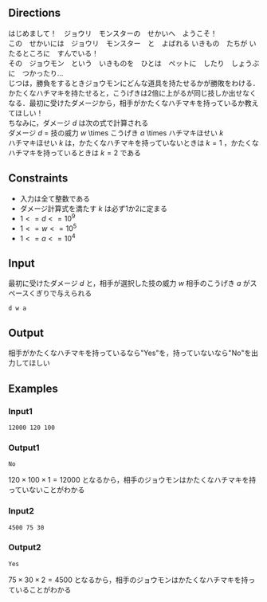 ## Directions

はじめまして！　ジョウリ　モンスターの　せかいへ　ようこそ！  
この　せかいには　ジョウリ　モンスター　と　よばれる  いきもの　たちが いたるところに　すんでいる！  
その　ジョウモン　という　いきものを　ひとは　ペットに　したり　しょうぶに　つかったり…  
じつは，勝負をするときジョウモンにどんな道具を持たせるかが勝敗をわける．かたくなハチマキを持たせると，こうげきは2倍に上がるが同じ技しか出せなくなる．最初に受けたダメージから，相手がかたくなハチマキを持っているか教えてほしい！  
ちなみに，ダメージ $d$ は次の式で計算される  
ダメージ $d$ = 技の威力 $w$ \times こうげき $a$ \times ハチマキほせい $k$   
ハチマキほせい $k$ は，かたくなハチマキを持っていないときは $k=1$ ，かたくなハチマキを持っているときは $k=2$ である

## Constraints
- 入力は全て整数である
- ダメージ計算式を満たす $k$ は必ず1か2に定まる
- $1 <= d <= 10^9$
- $1 <= w <= 10^5$
- $1 <= a <= 10^4$


## Input

最初に受けたダメージ $d$ と，相手が選択した技の威力 $w$ 相手のこうげき $a$ がスペースくぎりで与えられる
```
d w a
```

## Output

相手がかたくなハチマキを持っているなら"Yes"を，持っていないなら"No"を出力してほしい


## Examples

### Input1
```
12000 120 100
```
### Output1
```
No
```
$120 \times 100 \times 1 = 12000$ となるから，相手のジョウモンはかたくなハチマキを持っていないことがわかる

### Input2
```
4500 75 30
```
### Output2
```
Yes
```

$75 \times 30 \times 2 = 4500$ となるから，相手のジョウモンはかたくなハチマキを持っていることがわかる
